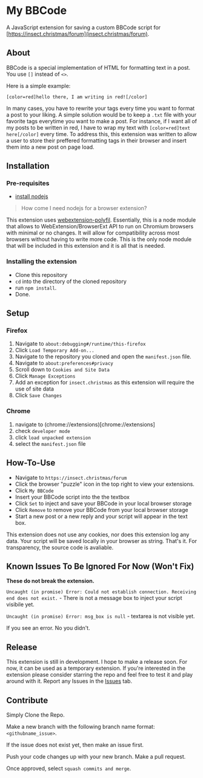 # My BBCode
A JavaScript extension for saving a custom BBCode script for [https://insect.christmas/forum](insect.christmas/forum).

## About
BBCode is a special implementation of HTML for formatting text in a post. You use ```[]``` instead of ```<>```.

Here is a simple example:
```
[color=red]hello there, I am writing in red![/color]
```

In many cases, you have to rewrite your tags every time you want to format a post to your liking. A simple solution would be to keep a ```.txt``` file with your favorite tags everytime you want to make a post.
For instance, if I want all of my posts to be written in red, I have to wrap my text with ```[color=red]text here[/color]``` every time.
To address this, this extension was written to allow a user to store their preffered formatting tags in their browser and insert them into a new post on page load.

## Installation
### Pre-requisites
- [install nodejs](https://nodejs.org/en/download/package-manager)

> How come I need nodejs for a browser extension?

This extension uses [webextension-polyfil](https://github.com/mozilla/webextension-polyfill?tab=readme-ov-file#webextension-browser-api-polyfill). Essentially, this is a node module that allows to WebExtension/BrowserExt API to run on Chromium browsers with minimal or no changes. It will allow for compatibility across most browsers without having to write more code.
This is the only node module that will be included in this extension and it is all that is needed.

### Installing the extension
- Clone this repository
- ```cd``` into the directory of the cloned repository
- run ```npm install```.
- Done.

## Setup
### Firefox
1. Navigate to ```about:debugging#/runtime/this-firefox```
2. Click ```Load Temporary Add-on...```
3. Navigate to the repository you cloned and open the ```manifest.json``` file.
4. Navigate to ```about:preferences#privacy```
5. Scroll down to ```Cookies and Site Data```
6. Click ```Manage Exceptions```
7. Add an exception for ```insect.christmas``` as this extension will require the use of site data
8. Click ```Save Changes```

### Chrome
1. navigate to (chrome://extensions)[chrome://extensions]
2. check ```developer mode```
3. click ```load unpacked extension```
4. select the ```manifest.json``` file

## How-To-Use
- Navigate to ```https://insect.christmas/forum```
- Click the browser "puzzle" icon in the top right to view your extensions.
- Click ```My BBCode```
- Insert your BBCode script into the the textbox
- Click ```Set``` to inject and save your BBCode in your local browser storage 
- Click ```Remove``` to remove your BBCode from your local browser storage
- Start a new post or a new reply and your script will appear in the text box.

This extension does not use any cookies, nor does this extension log any data. Your script will be saved locally in your browser as string. That's it. For transparency, the source code is avaliable.

## Known Issues To Be Ignored For Now (Won't Fix)
**These do not break the extension.**

```Uncaught (in promise) Error: Could not establish connection. Receiving end does not exist.``` - There is not a message box to inject your script visibile yet.

```Uncaught (in promise) Error: msg_box is null``` - textarea is not visible yet.

If you see an error. No you didn't.

## Release
This extension is still in development. I hope to make a release soon. For now, it can be used as a temporary extension. If you're interested in the extension please consider starring the repo and feel free to test it and play around with it. Report any Issues in the [Issues](https://github.com/junku-dev/my_phpBB_extension/issues) tab.

## Contribute 
Simply Clone the Repo. 

Make a new branch with the following branch name format: ```<githubname_issue>```. 

If the issue does not exist yet, then make an issue first. 

Push your code changes up with your new branch. Make a pull request. 

Once approved, select ```squash commits and merge```.

